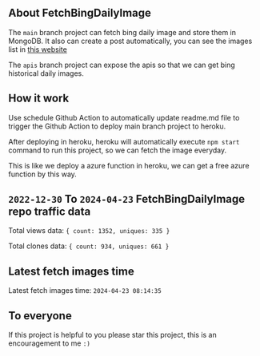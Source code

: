 ## About FetchBingDailyImage

The `main` branch project can fetch bing daily image and store them in MongoDB.
It also can create a post automatically, you can see the images list in [this website](https://oursalbum.netlify.app)

The `apis` branch project can expose the apis so that we can get bing historical daily images.

## How it work

Use schedule Github Action to automatically update readme.md file to trigger the Github Action to deploy main branch project to heroku.

After deploying in heroku, heroku will automatically execute `npm start` command to run this project, so we can fetch the image everyday.

This is like we deploy a azure function in heroku, we can get a free azure function by this way.

## `2022-12-30` To `2024-04-23` FetchBingDailyImage repo traffic data

Total views data: `{ count: 1352, uniques: 335 }`

Total clones data: `{ count: 934, uniques: 661 }`

## Latest fetch images time

Latest fetch images time: `2024-04-23 08:14:35`

## To everyone

If this project is helpful to you please star this project, this is an encouragement to me `:)`



